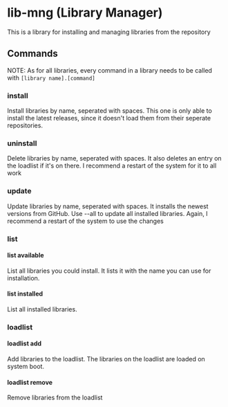 # lib-mng (Library Manager)
This is a library for installing and managing libraries from the repository

## Commands
NOTE: As for all libraries, every command in a library needs to be called with `[library name].[command]`

### install
Install libraries by name, seperated with spaces. This one is only able to install the latest releases, since it doesn't load them from their seperate repositories.

### uninstall
Delete libraries by name, seperated with spaces. It also deletes an entry on the loadlist if it's on there. I recommend a restart of the system for it to all work

### update
Update libraries by name, seperated with spaces. It installs the newest versions from GitHub. Use --all to update all installed libraries. Again, I recommend a restart of the system to use the changes

### list
#### list available
List all libraries you could install. It lists it with the name you can use for installation.

#### list installed
List all installed libraries.

### loadlist
#### loadlist add
Add libraries to the loadlist. The libraries on the loadlist are loaded on system boot.

#### loadlist remove
Remove libraries from the loadlist